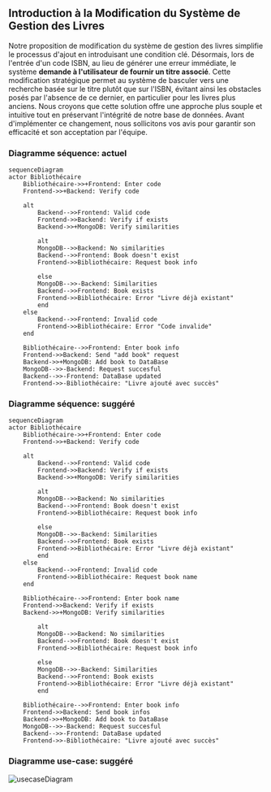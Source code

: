 ## Introduction à la Modification du Système de Gestion des Livres

Notre proposition de modification du système de gestion des livres simplifie le processus d'ajout en introduisant une condition clé. Désormais, lors de l'entrée d'un code ISBN, au lieu de générer une erreur immédiate, le système **demande à l'utilisateur de fournir un titre associé**. Cette modification stratégique permet au système de basculer vers une recherche basée sur le titre plutôt que sur l'ISBN, évitant ainsi les obstacles posés par l'absence de ce dernier, en particulier pour les livres plus anciens. Nous croyons que cette solution offre une approche plus souple et intuitive tout en préservant l'intégrité de notre base de données. Avant d'implémenter ce changement, nous sollicitons vos avis pour garantir son efficacité et son acceptation par l'équipe.

### Diagramme séquence: actuel

```mermaid
sequenceDiagram
actor Bibliothécaire
    Bibliothécaire->>+Frontend: Enter code
    Frontend->>+Backend: Verify code

    alt
        Backend-->>Frontend: Valid code
        Frontend->>Backend: Verify if exists
        Backend->>+MongoDB: Verify similarities

        alt
        MongoDB-->>Backend: No similarities
        Backend-->>Frontend: Book doesn't exist
        Frontend->>Bibliothécaire: Request book info

        else
        MongoDB-->>-Backend: Similarities
        Backend-->>Frontend: Book exists
        Frontend->>Bibliothécaire: Error "Livre déjà existant"
        end
    else
        Backend-->>Frontend: Invalid code
        Frontend->>Bibliothécaire: Error "Code invalide"
    end

    Bibliothécaire-->>Frontend: Enter book info
    Frontend->>Backend: Send "add book" request
    Backend->>+MongoDB: Add book to DataBase
    MongoDB-->>-Backend: Request succesful
    Backend-->>-Frontend: DataBase updated
    Frontend->>-Bibliothécaire: "Livre ajouté avec succès"
```

### Diagramme séquence: suggéré

```mermaid
sequenceDiagram
actor Bibliothécaire
    Bibliothécaire->>+Frontend: Enter code
    Frontend->>+Backend: Verify code

    alt
        Backend-->>Frontend: Valid code
        Frontend->>Backend: Verify if exists
        Backend->>+MongoDB: Verify similarities

        alt
        MongoDB-->>Backend: No similarities
        Backend-->>Frontend: Book doesn't exist
        Frontend->>Bibliothécaire: Request book info

        else
        MongoDB-->>-Backend: Similarities
        Backend-->>Frontend: Book exists
        Frontend->>Bibliothécaire: Error "Livre déjà existant"
        end
    else
        Backend-->>Frontend: Invalid code
        Frontend->>Bibliothécaire: Request book name
    end

    Bibliothécaire-->>Frontend: Enter book name
    Frontend->>Backend: Verify if exists
    Backend->>+MongoDB: Verify similarities

        alt
        MongoDB-->>Backend: No similarities
        Backend-->>Frontend: Book doesn't exist
        Frontend->>Bibliothécaire: Request book info

        else
        MongoDB-->>-Backend: Similarities
        Backend-->>Frontend: Book exists
        Frontend->>Bibliothécaire: Error "Livre déjà existant"
        end

    Bibliothécaire-->>Frontend: Enter book info
    Frontend->>Backend: Send book infos
    Backend->>+MongoDB: Add book to DataBase
    MongoDB-->>-Backend: Request succesful
    Backend-->>-Frontend: DataBase updated
    Frontend->>-Bibliothécaire: "Livre ajouté avec succès"
```

### Diagramme use-case: suggéré

![usecaseDiagram](https://github.com/sejbouchereau/TP2/assets/144491368/67adfe5b-9ba8-4b7d-a090-81bd37aadb4a)
